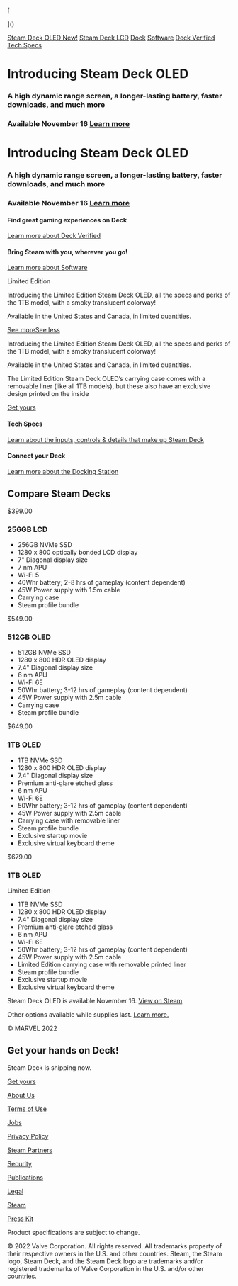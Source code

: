 [](https://www.steamdeck.com/en/)

[]()

[

]()

[Steam Deck OLED New!](https://www.steamdeck.com/en/oled) [Steam Deck LCD](https://www.steamdeck.com/en/deck) [Dock](https://www.steamdeck.com/en/dock) [Software](https://www.steamdeck.com/en/software) [Deck Verified](https://www.steamdeck.com/en/verified) [Tech Specs](https://www.steamdeck.com/en/tech)

[]()

Introducing
 Steam Deck OLED
==========

### A high dynamic range screen, a longer-lasting battery, faster downloads, and much more ###

###  Available November 16 [Learn more](https://www.steamdeck.com/en/oled) ###

Introducing
 Steam Deck OLED
==========

### A high dynamic range screen, a longer-lasting battery, faster downloads, and much more ###

###  Available November 16 [Learn more](https://www.steamdeck.com/en/oled) ###

#### Find great gaming experiences on Deck ####

[Learn more about Deck Verified](https://www.steamdeck.com/en/verified)

#### Bring Steam with you, wherever you go! ####

[Learn more about Software](https://www.steamdeck.com/en/software)

Limited Edition

Introducing the Limited Edition Steam Deck OLED, all the specs and perks of the 1TB model, with a smoky translucent colorway!

 Available in the United States and Canada, in limited quantities.

[See moreSee less ]()

Introducing the Limited Edition Steam Deck OLED, all the specs and perks of the 1TB model, with a smoky translucent colorway!

 Available in the United States and Canada, in limited quantities.

The Limited Edition Steam Deck OLED’s carrying case comes with a removable liner (like all 1TB models), but these also have an exclusive design printed on the inside

[Get yours](https://store.steampowered.com/app/1675200/Steam_Deck/?utm_source=steamdeck_com)

#### Tech Specs ####

[Learn about the inputs, controls & details that make up Steam Deck](https://www.steamdeck.com/en/tech)

#### Connect your Deck ####

[Learn more about the Docking Station](https://www.steamdeck.com/en/dock)

Compare Steam Decks
----------

$399.00

### 256GB LCD ###

* 256GB NVMe SSD
* 1280 x 800 optically bonded LCD display
* 7" Diagonal display size
* 7 nm APU
* Wi-Fi 5
* 40Whr battery; 2-8 hrs of gameplay (content dependent)
* 45W Power supply with 1.5m cable
* Carrying case
* Steam profile bundle

$549.00

### 512GB OLED ###

* 512GB NVMe SSD
* 1280 x 800 HDR OLED display
* 7.4" Diagonal display size
* 6 nm APU
* Wi-Fi 6E
* 50Whr battery; 3-12 hrs of gameplay (content dependent)
* 45W Power supply with 2.5m cable
* Carrying case
* Steam profile bundle

$649.00

### 1TB OLED ###

* 1TB NVMe SSD
* 1280 x 800 HDR OLED display
* 7.4" Diagonal display size
* Premium anti-glare etched glass
* 6 nm APU
* Wi-Fi 6E
* 50Whr battery; 3-12 hrs of gameplay (content dependent)
* 45W Power supply with 2.5m cable
* Carrying case with removable liner
* Steam profile bundle
* Exclusive startup movie
* Exclusive virtual keyboard theme

$679.00

### 1TB OLED ###

Limited Edition

* 1TB NVMe SSD
* 1280 x 800 HDR OLED display
* 7.4" Diagonal display size
* Premium anti-glare etched glass
* 6 nm APU
* Wi-Fi 6E
* 50Whr battery; 3-12 hrs of gameplay (content dependent)
* 45W Power supply with 2.5m cable
* Limited Edition carrying case with removable printed liner
* Steam profile bundle
* Exclusive startup movie
* Exclusive virtual keyboard theme

Steam Deck OLED is available November 16. [View on Steam](https://store.steampowered.com/app/1675200/Steam_Deck/?utm_source=steamdeck_com)

Other options available while supplies last. [Learn more.](https://store.steampowered.com/app/1675200/Steam_Deck/?utm_source=steamdeck_com)

© MARVEL 2022

Get your hands on Deck!
----------

Steam Deck is shipping now.

[Get yours](https://store.steampowered.com/app/1675200/Steam_Deck/?utm_source=steamdeck_com)

[](https://www.steamdeck.com/en/)

[](https://www.valvesoftware.com/)

[About Us](https://www.valvesoftware.com/about)

[Terms of Use](https://www.valvesoftware.com/legal/site-terms-of-use)

[Jobs](https://www.valvesoftware.com/)

[Privacy Policy](https://store.steampowered.com/privacy_agreement/?utm_source=steamdeck_com)

[Steam Partners](https://partner.steamgames.com/doc/steamdeck)

[Security](https://www.valvesoftware.com/security/)

[Publications](https://www.valvesoftware.com/en/publications)

[Legal](https://store.steampowered.com/legal/?utm_source=steamdeck_com)

[Steam](https://www.steampowered.com/?utm_source=steamdeck_com)

[Press Kit](https://www.steamdeck.com/en/press)

Product specifications are subject to change.

© 2022 Valve Corporation. All rights reserved. All trademarks property of their respective owners in the U.S. and other countries. Steam, the Steam logo, Steam Deck, and the Steam Deck logo are trademarks and/or registered trademarks of Valve Corporation in the U.S. and/or other countries.
